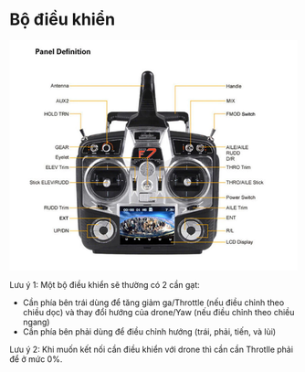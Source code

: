 # Bộ điều khiển

![C&#x1EA5;u t&#x1EA1;o c&#x1EE7;a 1 tay c&#x1EA7;m &#x111;i&#x1EC1;u khi&#x1EC3;n drone th&#xF4;ng d&#x1EE5;ng](../.gitbook/assets/image%20%281%29.png)

Lưu ý 1: Một bộ điều khiển sẽ thường có 2 cần gạt:

* Cần phía bên trái dùng để tăng giảm ga/Throttle \(nếu điều chỉnh theo chiều dọc\) và thay đổi hướng của drone/Yaw \(nếu điều chỉnh theo chiều ngang\)
* Cần phía bên phải dùng để điều chỉnh hướng \(trái, phải, tiến, và lùi\)

Lưu ý 2: Khi muốn kết nối cần điều khiển với drone thì cần cần Throtlle phải để ở mức 0%.

